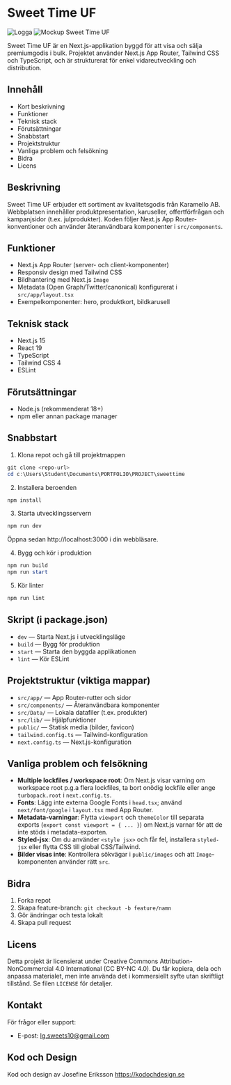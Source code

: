 # Sweet Time UF

![Logga](/images/sweettime-vit-loggo.png)
![Mockup Sweet Time UF](/images/mockup-sweettime-uf.jpg)

Sweet Time UF är en Next.js-applikation byggd för att visa och sälja premiumgodis i bulk. Projektet använder Next.js App Router, Tailwind CSS och TypeScript, och är strukturerat för enkel vidareutveckling och distribution.

## Innehåll

- Kort beskrivning
- Funktioner
- Teknisk stack
- Förutsättningar
- Snabbstart
- Projektstruktur
- Vanliga problem och felsökning
- Bidra
- Licens

## Beskrivning

Sweet Time UF erbjuder ett sortiment av kvalitetsgodis från Karamello AB. Webbplatsen innehåller produktpresentation, karuseller, offertförfrågan och kampanjsidor (t.ex. julprodukter). Koden följer Next.js App Router-konventioner och använder återanvändbara komponenter i `src/components`.

## Funktioner

- Next.js App Router (server- och client-komponenter)
- Responsiv design med Tailwind CSS
- Bildhantering med Next.js `Image`
- Metadata (Open Graph/Twitter/canonical) konfigurerat i `src/app/layout.tsx`
- Exempelkomponenter: hero, produktkort, bildkarusell

## Teknisk stack

- Next.js 15
- React 19
- TypeScript
- Tailwind CSS 4
- ESLint

## Förutsättningar

- Node.js (rekommenderat 18+)
- npm eller annan package manager

## Snabbstart

1. Klona repot och gå till projektmappen

```powershell
git clone <repo-url>
cd c:\Users\Student\Documents\PORTFOLIO\PROJECT\sweettime
```

2. Installera beroenden

```powershell
npm install
```

3. Starta utvecklingsservern

```powershell
npm run dev
```

Öppna sedan http://localhost:3000 i din webbläsare.

4. Bygg och kör i produktion

```powershell
npm run build
npm run start
```

5. Kör linter

```powershell
npm run lint
```

## Skript (i package.json)

- `dev` — Starta Next.js i utvecklingsläge
- `build` — Bygg för produktion
- `start` — Starta den byggda applikationen
- `lint` — Kör ESLint

## Projektstruktur (viktiga mappar)

- `src/app/` — App Router-rutter och sidor
- `src/components/` — Återanvändbara komponenter
- `src/Data/` — Lokala datafiler (t.ex. produkter)
- `src/lib/` — Hjälpfunktioner
- `public/` — Statisk media (bilder, favicon)
- `tailwind.config.ts` — Tailwind-konfiguration
- `next.config.ts` — Next.js-konfiguration

## Vanliga problem och felsökning

- **Multiple lockfiles / workspace root**: Om Next.js visar varning om workspace root p.g.a flera lockfiles, ta bort onödig lockfile eller ange `turbopack.root` i `next.config.ts`.
- **Fonts**: Lägg inte externa Google Fonts i `head.tsx`; använd `next/font/google` i `layout.tsx` med App Router.
- **Metadata-varningar**: Flytta `viewport` och `themeColor` till separata exports (`export const viewport = { ... }`) om Next.js varnar för att de inte stöds i metadata-exporten.
- **Styled-jsx**: Om du använder `<style jsx>` och får fel, installera `styled-jsx` eller flytta CSS till global CSS/Tailwind.
- **Bilder visas inte**: Kontrollera sökvägar i `public/images` och att `Image`-komponenten använder rätt `src`.

## Bidra

1. Forka repot
2. Skapa feature-branch: `git checkout -b feature/namn`
3. Gör ändringar och testa lokalt
4. Skapa pull request

## Licens

Detta projekt är licensierat under Creative Commons Attribution-NonCommercial 4.0 International (CC BY-NC 4.0). Du får kopiera, dela och anpassa materialet, men inte använda det i kommersiellt syfte utan skriftligt tillstånd. Se filen `LICENSE` för detaljer.

## Kontakt

För frågor eller support:

- E-post: lg.sweets10@gmail.com

## Kod och Design

Kod och design av Josefine Eriksson https://kodochdesign.se
